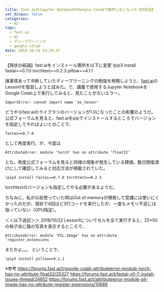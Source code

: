 ```yaml
---
title: fast.aiのJupyter NotebookがGoogle Colabで動作しなくなった【対処法】
set_disqus: false
categories:
  - AI
tags:
  - fast.ai
  - AI
  - ディープラーニング
  - google colab
date: 2018-10-18 23:29:37
---
```

【現状の結論】fast.aiをインストール箇所を以下に変更
!pip3 install fastai==0.7.0 torchtext==0.2.3 pillow==4.1.1

諸事情あって中断していたディープラーニングの勉強を再開しようと、[fast.ai](http://www.fast.ai/)のLesson1を復習しようと試みた。で、講義で使用するJupyter NotebookをGoogle Colab上で実行してみると、見たことがないエラー。
```
ImportError: cannot import name 'as_tensor'
```
どうやらfast.aiのライブラリのバージョンが1.0になったことの影響のようだ。公式フォーラムを見ると、fast.aiをpipでインストールするところでバージョンを指定してやればよいとのことで、
```
fastai==0.7.0
```
として再度実行。が、今度は
```
AttributeError: module ‘torch’ has no attribute ‘float32’
```
とな。再度公式フォーラムを見ると同様の現象が発生している模様。数日間塩漬けにして確認してみると対応方法が掲載されていた。
```
!pip3 install fastai==0.7.0 torchtext==0.2.3
```
torchtextのバージョンも指定してやる必要があるようだ。

ちなみに、私が以前使っていた時はOut of memoryが頻発して受講には使いにくかったのだが、現状で4回ほど3行コードを実行したが、一度もメモリ不足には陥っていない（GPU指定）。

＜＜以下追記＞＞
2018/10/22
Lesson1についてセルを全て実行すると、25*50の格子状に猫の写真を表示するところで、
```
AttributeError: module ‘PIL.Image’ has no attribute ‘register_extensions
```
またかよ。。。  ということで、
```
!pip3 install pillow==4.1.1
```


※参考
<https://forums.fast.ai/t/google-colab-attributeerror-module-torch-has-no-attribute-float32/25327>
<https://forums.fast.ai/t/fastai-v0-7-install-issues-thread/24652>
<https://forums.fast.ai/t/attributeerror-module-pil-image-has-no-attribute-register-extensions/10689>
